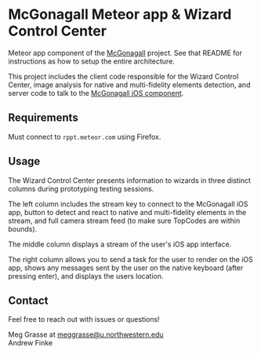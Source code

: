 # McGonagall Meteor app & Wizard Control Center
Meteor app component of the [McGonagall](https://github.com/NUDelta/mcgonagall) project. See that README for instructions as how to setup the entire architecture.

This project includes the client code responsible for the Wizard Control Center, image analysis for native and multi-fidelity elements detection, and server code to talk to the [McGonagall iOS component](https://github.com/NUDelta/mcgonagall-ios).

## Requirements
Must connect to `rppt.meteor.com` using Firefox.

## Usage
The Wizard Control Center presents information to wizards in three distinct columns during prototyping testing sessions.

The left column includes the stream key to connect to the McGonagall iOS app, button to detect and react to native and multi-fidelity elements in the stream, and full camera stream feed (to make sure TopCodes are within bounds).

The middle column displays a stream of the user's iOS app interface.

The right column allows you to send a task for the user to render on the iOS app, shows any messages sent by the user on the native keyboard (after pressing enter), and displays the users location.

## Contact
Feel free to reach out with issues or questions!

Meg Grasse at [meggrasse@u.northwestern.edu](mailto:meggrasse@u.northwestern.edu)  
Andrew Finke
